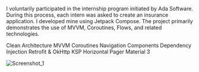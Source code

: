 I voluntarily participated in the internship program initiated by Ada Software. During this process, each intern was asked to create an insurance application. I developed mine using Jetpack Compose. The project primarily demonstrates the use of MVVM, Coroutines, Flows, and related technologies.

Clean Architecture MVVM
Coroutines
Navigation Components
Dependency Injection
Retrofit & OkHttp
KSP
Horizontal Pager
Material 3

![Screenshot_1](https://github.com/user-attachments/assets/75cf5beb-3956-43a5-95f9-32a48e394541)
